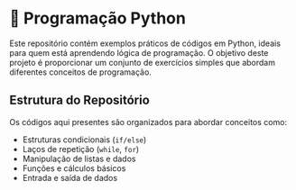 # 🚀 Programação Python

Este repositório contém exemplos práticos de códigos em Python, ideais para quem está aprendendo lógica de programação. O objetivo deste projeto é proporcionar um conjunto de exercícios simples que abordam diferentes conceitos de programação.

## Estrutura do Repositório

Os códigos aqui presentes são organizados para abordar conceitos como:

- Estruturas condicionais (`if/else`)
- Laços de repetição (`while`, `for`)
- Manipulação de listas e dados
- Funções e cálculos básicos
- Entrada e saída de dados
